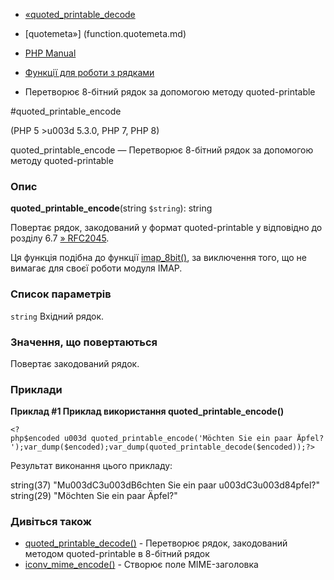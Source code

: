 - [«quoted_printable_decode](function.quoted-printable-decode.md)
- [quotemeta»] (function.quotemeta.md)

- [PHP Manual](index.md)
- [Функції для роботи з рядками](ref.strings.md)
- Перетворює 8-бітний рядок за допомогою методу quoted-printable

#quoted_printable_encode

(PHP 5 \>u003d 5.3.0, PHP 7, PHP 8)

quoted_printable_encode — Перетворює 8-бітний рядок за допомогою методу
quoted-printable

### Опис

**quoted_printable_encode**(string `$string`): string

Повертає рядок, закодований у формат quoted-printable у
відповідно до розділу 6.7
[» RFC2045](http://www.faqs.org/rfcs/rfc2045).

Ця функція подібна до функції [imap_8bit()](function.imap-8bit.md), за
виключення того, що не вимагає для своєї роботи модуля IMAP.

### Список параметрів

`string`
Вхідний рядок.

### Значення, що повертаються

Повертає закодований рядок.

### Приклади

**Приклад #1 Приклад використання **quoted_printable_encode()****

` <?php$encoded u003d quoted_printable_encode('Möchten Sie ein paar Äpfel?');var_dump($encoded);var_dump(quoted_printable_decode($encoded));?> `

Результат виконання цього прикладу:

string(37) "Mu003dC3u003dB6chten Sie ein paar u003dC3u003d84pfel?"
string(29) "Möchten Sie ein paar Äpfel?"

### Дивіться також

- [quoted_printable_decode()](function.quoted-printable-decode.md) -
Перетворює рядок, закодований методом quoted-printable в
8-бітний рядок
- [iconv_mime_encode()](function.iconv-mime-encode.md) - Створює
поле MIME-заголовка
